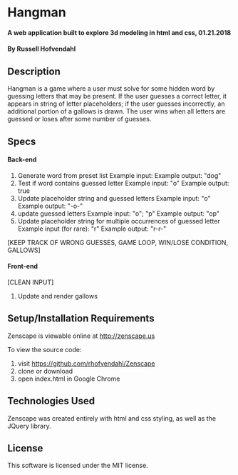 # Hangman

#### A web application built to explore 3d modeling in html and css, 01.21.2018

#### By Russell Hofvendahl

## Description

Hangman is a game where a user must solve for some hidden word by guessing letters that may be present. If the user guesses a correct letter, it appears in string of letter placeholders; if the user guesses incorrectly, an additional portion of a gallows is drawn. The user wins when all letters are guessed or loses after some number of guesses.

## Specs

#### Back-end

1. Generate word from preset list
  Example input:
  Example output: "dog"
2. Test if word contains guessed letter
  Example input: "o"
  Example output: true
3. Update placeholder string and guessed letters
  Example input: "o"
  Example output: "-o-"
4. update guessed letters
  Example input: "o"; "p"
  Example output: "op"
5. Update placeholder string for multiple occurrences of guessed letter
  Example input (for rare): "r"
  Example output: "r-r-"

[KEEP TRACK OF WRONG GUESSES, GAME LOOP, WIN/LOSE CONDITION, GALLOWS]

#### Front-end

[CLEAN INPUT]

1. Update and render gallows

## Setup/Installation Requirements

Zenscape is viewable online at http://zenscape.us

To view the source code:
1. visit https://github.com/rhofvendahl/Zenscape
2. clone or download
3. open index.html in Google Chrome

## Technologies Used

Zenscape was created entirely with html and css styling, as well as the JQuery library.

## License

This software is licensed under the MIT license.
